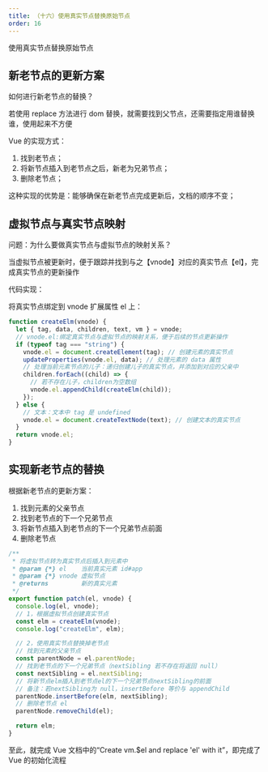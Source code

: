 ```yaml
---
title: （十六）使用真实节点替换原始节点
order: 16
---
```


使用真实节点替换原始节点

<!-- more -->

## 新老节点的更新方案

如何进行新老节点的替换？

若使用 replace 方法进行 dom 替换，就需要找到父节点，还需要指定用谁替换谁，使用起来不方便

Vue 的实现方式：

1. 找到老节点；
2. 将新节点插入到老节点之后，新老为兄弟节点；
3. 删除老节点；

这种实现的优势是：能够确保在新老节点完成更新后，文档的顺序不变；

## 虚拟节点与真实节点映射

问题：为什么要做真实节点与虚拟节点的映射关系？

当虚拟节点被更新时，便于跟踪并找到与之【vnode】对应的真实节点【el】，完成真实节点的更新操作

代码实现：

将真实节点绑定到 vnode 扩展属性 el 上：

```js
function createElm(vnode) {
  let { tag, data, children, text, vm } = vnode;
  // vnode.el:绑定真实节点与虚拟节点的映射关系，便于后续的节点更新操作
  if (typeof tag === "string") {
    vnode.el = document.createElement(tag); // 创建元素的真实节点
    updateProperties(vnode.el, data); // 处理元素的 data 属性
    // 处理当前元素节点的儿子：递归创建儿子的真实节点，并添加到对应的父亲中
    children.forEach((child) => {
      // 若不存在儿子，children为空数组
      vnode.el.appendChild(createElm(child));
    });
  } else {
    // 文本：文本中 tag 是 undefined
    vnode.el = document.createTextNode(text); // 创建文本的真实节点
  }
  return vnode.el;
}
```

## 实现新老节点的替换

根据新老节点的更新方案：

1. 找到元素的父亲节点
2. 找到老节点的下一个兄弟节点
3. 将新节点插入到老节点的下一个兄弟节点前面
4. 删除老节点

```js
/**
 * 将虚拟节点转为真实节点后插入到元素中
 * @param {*} el    当前真实元素 id#app
 * @param {*} vnode 虚拟节点
 * @returns         新的真实元素
 */
export function patch(el, vnode) {
  console.log(el, vnode);
  // 1，根据虚拟节点创建真实节点
  const elm = createElm(vnode);
  console.log("createElm", elm);

  // 2，使用真实节点替换掉老节点
  // 找到元素的父亲节点
  const parentNode = el.parentNode;
  // 找到老节点的下一个兄弟节点（nextSibling 若不存在将返回 null）
  const nextSibling = el.nextSibling;
  // 将新节点elm插入到老节点el的下一个兄弟节点nextSibling的前面
  // 备注：若nextSibling为 null，insertBefore 等价与 appendChild
  parentNode.insertBefore(elm, nextSibling);
  // 删除老节点 el
  parentNode.removeChild(el);

  return elm;
}
```

至此，就完成 Vue 文档中的“Create vm.$el and replace 'el' with it”，即完成了 Vue 的初始化流程
